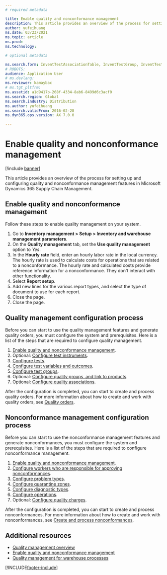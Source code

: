 ```yaml
---
# required metadata

title: Enable quality and nonconformance management
description: This article provides an overview of the process for setting up and configuring quality and nonconformance management features in Microsoft Dynamics 365 Supply Chain Management.
author: yufeihuang
ms.date: 03/23/2021
ms.topic: article
ms.prod:
ms.technology:

# optional metadata

ms.search.form: InventTestAssociationTable, InventTestGroup, InventTestItemQualityGroup, InventTestTable, InventTestVariable, InventTestVariableOutcome, InventParameters, InventProblemType, InventProblemTypeSetup, InventQuarantineZone, InventTestDiagnosticType, InventTestReportSetup, SysUserManagement, InventTestRelatedOperations
# ROBOTS:
audience: Application User
# ms.devlang:
ms.reviewer: kamaybac
# ms.tgt_pltfrm:
ms.assetid: a1d9417b-268f-4334-8ab6-8499d6c3acf0
ms.search.region: Global
ms.search.industry: Distribution
ms.author: yufeihuang
ms.search.validFrom: 2016-02-28
ms.dyn365.ops.version: AX 7.0.0

---
```


# Enable quality and nonconformance management

[!include [banner](../includes/banner.md)]

This article provides an overview of the process for setting up and configuring quality and nonconformance management features in Microsoft Dynamics 365 Supply Chain Management.

## <a name="enable-qm"></a>Enable quality and nonconformance management

Follow these steps to enable quality management on your system.

1. Go to **Inventory management \> Setup \> Inventory and warehouse management parameters**.
1. On the **Quality management** tab, set the **Use quality management** option to *Yes*.
1. In the **Hourly rate** field, enter an hourly labor rate in the local currency. The hourly rate is used to calculate costs for operations that are related to a nonconformance. The hourly rate and calculated costs provide reference information for a nonconformance. They don't interact with other functionality.
1. Select **Report setup**.
1. Add new lines for the various report types, and select the type of document to use for each report.
1. Close the page.
1. Close the page.

## Quality management configuration process

Before you can start to use the quality management features and generate quality orders, you must configure the system and prerequisites. Here is a list of the steps that are required to configure quality management.

1. [Enable quality and nonconformance management](#enable-qm).
1. Optional: [Configure test instruments](quality-test-instruments.md).
1. [Configure tests](quality-tests.md).
1. [Configure test variables and outcomes](quality-test-variables.md).
1. [Configure test groups](quality-test-groups.md).
1. Optional: [Configure quality groups, and link to products](quality-groups.md).
1. Optional: [Configure quality associations](quality-associations.md).

After the configuration is completed, you can start to create and process quality orders. For more information about how to create and work with quality orders, see [Quality orders](quality-orders.md).

## Nonconformance management configuration process

Before you can start to use the nonconformance management features and generate nonconformances, you must configure the system and prerequisites. Here is a list of the steps that are required to configure nonconformance management.

1. [Enable quality and nonconformance management](#enable-qm).
1. [Configure workers who are responsible for approving nonconformances](quality-responsible-workers.md).
1. [Configure problem types](quality-problem-types.md).
1. [Configure quarantine zones](quality-quarantine-zones.md).
1. [Configure diagnostic types](quality-diagnostic-types.md).
1. [Configure operations](quality-operations.md).
1. Optional: [Configure quality charges](quality-charges.md).

After the configuration is completed, you can start to create and process nonconformances. For more information about how to create and work with nonconformances, see [Create and process nonconformances](tasks/create-process-non-conformance.md).

## Additional resources

- [Quality management overview](quality-management-processes.md)
- [Enable quality and nonconformance management](enable-quality-management.md)
- [Quality management for warehouse processes](quality-management-for-warehouses-processes.md)

[!INCLUDE[footer-include](../../includes/footer-banner.md)]
